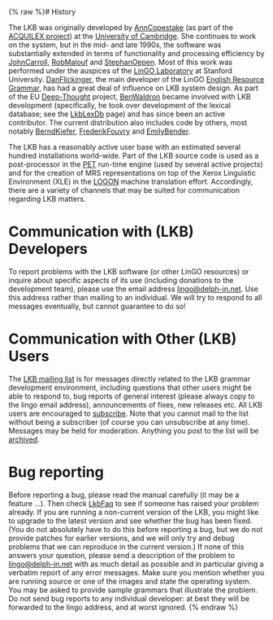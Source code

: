{% raw %}# History

The LKB was originally developed by [AnnCopestake](https://delph-in.github.io/docs/garage/AnnCopestake) (as
part of the [ACQUILEX
project](http://www.cl.cam.ac.uk/Research/NL/acquilex)) at the
[University of Cambridge](http://www.cl.cam.ac.uk). She continues to
work on the system, but in the mid- and late 1990s, the software was
substantially extended in terms of functionality and processing
efficiency by [JohnCarroll](https://delph-in.github.io/docs/garage/JohnCarroll), [RobMalouf](/RobMalouf) and
[StephanOepen](https://delph-in.github.io/docs/garage/StephanOepen). Most of this work was performed under the
auspices of the [LinGO Laboratory](http://lingo.stanford.edu/) at
Stanford University. [DanFlickinger](https://delph-in.github.io/docs/garage/DanFlickinger), the main developer
of the LinGO [English Resource Grammar](http://www.delph-in.net/erg),
has had a great deal of influence on LKB system design. As part of the
EU [Deep-Thought](http://www.project-deepthought.net/) project,
[BenWaldron](https://delph-in.github.io/docs/garage/BenWaldron) became involved with LKB development
(specifically, he took over development of the lexical database; see the
[LkbLexDb](/LkbLexDb) page) and has since been an active contributor.
The current distribution also includes code by others, most notably
[BerndKiefer](https://delph-in.github.io/docs/garage/BerndKiefer), [FrederikFouvry](https://delph-in.github.io/docs/garage/FrederikFouvry) and
[EmilyBender](https://delph-in.github.io/docs/garage/EmilyBender).

The LKB has a reasonably active user base with an estimated several
hundred installations world-wide. Part of the LKB source code is used as
a post-processor in the [PET](http://www.delph-in.net/pet) run-time
engine (used by several active projects) and for the creation of MRS
representations on top of the Xerox Linguistic Environment (XLE) in the
[LOGON](http://www.emmtee.net) machine translation effort. Accordingly,
there are a variety of channels that may be suited for communication
regarding LKB matters.

# Communication with (LKB) Developers

To report problems with the LKB software (or other LinGO resources) or
inquire about specific aspects of its use (including donations to the
development team), please use the email address lingo@delph-in.net. Use
this address rather than mailing to an individual. We will try to
respond to all messages eventually, but cannot guarantee to do so!

# Communication with Other (LKB) Users

The [LKB mailing list](http://lists.delph-in.net/mailman/listinfo/lkb)
is for messages directly related to the LKB grammar development
environment, including questions that other users might be able to
respond to, bug reports of general interest (please always copy to the
lingo email address), announcements of fixes, new releases etc. All LKB
users are encouraged to
[subscribe](http://lists.delph-in.net/mailman/listinfo/lkb). Note that
you cannot mail to the list without being a subscriber (of course you
can unsubscribe at any time). Messages may be held for moderation.
Anything you post to the list will be
[archived](http://lists.delph-in.net/archive/lkb/).

# Bug reporting

Before reporting a bug, please read the manual carefully (it may be a
feature ...). Then check [LkbFaq](https://delph-in.github.io/docs/tools/LkbFaq) to see if someone has raised
your problem already. If you are running a non-current version of the
LKB, you might like to upgrade to the latest version and see whether the
bug has been fixed. (You do not absolutely have to do this before
reporting a bug, but we do not provide patches for earlier versions, and
we will only try and debug problems that we can reproduce in the current
version.) If none of this answers your question, please send a
description of the problem to lingo@delph-in.net with as much detail as
possible and in particular giving a verbatim report of any error
messages. Make sure you mention whether you are running source or one of
the images and state the operating system. You may be asked to provide
sample grammars that illustrate the problem. Do not send bug reports to
any individual developer: at best they will be forwarded to the lingo
address, and at worst ignored.
<update date omitted for speed>{% endraw %}